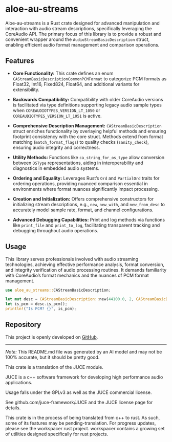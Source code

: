 # aloe-au-streams

Aloe-au-streams is a Rust crate designed for advanced manipulation and interaction with audio stream descriptions, specifically leveraging the CoreAudio API. The primary focus of this library is to provide a robust and convenient wrapper around the `AudioStreamBasicDescription` struct, enabling efficient audio format management and comparison operations.

## Features

- **Core Functionality:** This crate defines an enum `CAStreamBasicDescriptionCommonPCMFormat` to categorize PCM formats as Float32, Int16, Fixed824, Float64, and additional variants for extensibility.

- **Backwards Compatibility:** Compatibility with older CoreAudio versions is facilitated via type definitions supporting legacy audio sample types when `COREAUDIOTYPES_VERSION_LT_1050` or `COREAUDIOTYPES_VERSION_LT_1051` is active.

- **Comprehensive Description Management:** `CAStreamBasicDescription` struct enriches functionality by overlaying helpful methods and ensuring footprint consistency with the core struct. Methods extend from format matching (`match_format_flags`) to quality checks (`sanity_check`), ensuring audio integrity and correctness.

- **Utility Methods:** Functions like `ca_string_for_os_type` allow conversion between `OSType` representations, aiding in interoperability and diagnostics in embedded audio systems.

- **Ordering and Equality:** Leverages Rust’s `Ord` and `PartialOrd` traits for ordering operations, providing nuanced comparison essential in environments where format nuances significantly impact processing.

- **Creation and Initialization:** Offers comprehensive constructors for initializing stream descriptions, e.g., `new`, `new_with`, and `new_from_desc` to accurately model sample rate, format, and channel configurations.

- **Advanced Debugging Capabilities:** Print and log methods via functions like `print_file` and `print_to_log`, facilitating transparent tracking and debugging throughout audio operations.

## Usage

This library serves professionals involved with audio streaming technologies, achieving effective performance analysis, format conversion, and integrity verification of audio processing routines. It demands familiarity with CoreAudio’s format mechanics and the nuances of PCM format management.

```rust
use aloe_au_streams::CAStreamBasicDescription;

let mut desc = CAStreamBasicDescription::new(44100.0, 2, CAStreamBasicDescriptionCommonPCMFormat::kPCMFormatFloat32, true);
let is_pcm = desc.is_pcm();
println!("Is PCM? {}", is_pcm);
```

## Repository

This project is openly developed on [GitHub](https://github.com/klebs6/aloe-rs).

---

*Note:* This README.md file was generated by an AI model and may not be 100% accurate, but it should be pretty good.

This crate is a translation of the JUCE module.

JUCE is a c++ software framework for developing high performance audio applications.

Usage falls under the GPLv3 as well as the JUCE commercial license.

See github.com/juce-framework/JUCE and the JUCE license page for details.

This crate is in the process of being translated from c++ to rust. As such, some of its features may be pending-translation. For progress updates, please see the workspacer rust project. workspacer contains a growing set of utilities designed specifically for rust projects.
